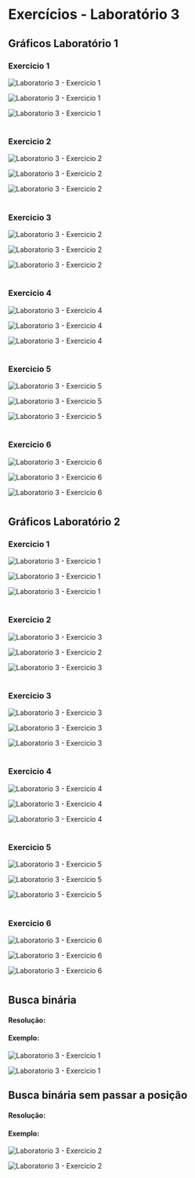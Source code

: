 # Exercícios  - Laboratório 3

## Gráficos Laboratório 1

### Exercicio 1
![Laboratorio 3 - Exercicio 1](/relatorio/Imagens/Laboratorio3/Laboratorio1/Exc1/Atribuições.png)

![Laboratorio 3 - Exercicio 1](/relatorio/Imagens/Laboratorio3/Laboratorio1/Exc1/comp.jpg)

![Laboratorio 3 - Exercicio 1](/relatorio/Imagens/Laboratorio3/Laboratorio1/Exc1/Soma.png)

#

### Exercicio 2
![Laboratorio 3 - Exercicio 2](/relatorio/Imagens/Laboratorio3/Laboratorio1/Exc2/Atribuições.png)

![Laboratorio 3 - Exercicio 2](/relatorio/Imagens/Laboratorio3/Laboratorio1/Exc2/Comparações.png)

![Laboratorio 3 - Exercicio 2](/relatorio/Imagens/Laboratorio3/Laboratorio1/Exc2/Soma.png)

#

### Exercicio 3
![Laboratorio 3 - Exercicio 2](/relatorio/Imagens/Laboratorio3/Laboratorio1/Exc3/Atribuições.png)

![Laboratorio 3 - Exercicio 2](/relatorio/Imagens/Laboratorio3/Laboratorio1/Exc3/Comparações.png)

![Laboratorio 3 - Exercicio 2](/relatorio/Imagens/Laboratorio3/Laboratorio1/Exc3/Soma.png)

#

### Exercicio 4
![Laboratorio 3 - Exercicio 4](/relatorio/Imagens/Laboratorio3/Laboratorio1/Exc4/Atribuições.png)

![Laboratorio 3 - Exercicio 4](/relatorio/Imagens/Laboratorio3/Laboratorio1/Exc4/Comparações.png)

![Laboratorio 3 - Exercicio 4](/relatorio/Imagens/Laboratorio3/Laboratorio1/Exc4/Soma.png)

#

### Exercicio 5
![Laboratorio 3 - Exercicio 5](/relatorio/Imagens/Laboratorio3/Laboratorio1/Exc5/Atribuições.png)

![Laboratorio 3 - Exercicio 5](/relatorio/Imagens/Laboratorio3/Laboratorio1/Exc5/Comparações.png)

![Laboratorio 3 - Exercicio 5](/relatorio/Imagens/Laboratorio3/Laboratorio1/Exc5/Soma.png)

#

### Exercicio 6
![Laboratorio 3 - Exercicio 6](/relatorio/Imagens/Laboratorio3/Laboratorio1/Exc6/Atribuições.png)

![Laboratorio 3 - Exercicio 6](/relatorio/Imagens/Laboratorio3/Laboratorio1/Exc6/Comparações.png)

![Laboratorio 3 - Exercicio 6](/relatorio/Imagens/Laboratorio3/Laboratorio1/Exc6/Soma.png)

#

## Gráficos Laboratório 2

### Exercicio 1
![Laboratorio 3 - Exercicio 1](/relatorio/Imagens/Laboratorio3/Laboratorio2/Exc1/Atribuicoes.png)

![Laboratorio 3 - Exercicio 1](/relatorio/Imagens/Laboratorio3/Laboratorio2/Exc1/Comparações.png)

![Laboratorio 3 - Exercicio 1](/relatorio/Imagens/Laboratorio3/Laboratorio2/Exc1/Somas.png)

#

### Exercicio 2
![Laboratorio 3 - Exercicio 3](/relatorio/Imagens/Laboratorio3/Laboratorio2/Exc2/Atribuições.png)

![Laboratorio 3 - Exercicio 2](/relatorio/Imagens/Laboratorio3/Laboratorio2/Exc2/Comparações.png)

![Laboratorio 3 - Exercicio 3](/relatorio/Imagens/Laboratorio3/Laboratorio2/Exc2/Somas.png)

#

### Exercicio 3
![Laboratorio 3 - Exercicio 3](/relatorio/Imagens/Laboratorio3/Laboratorio2/Exc3/Atribuições.png)

![Laboratorio 3 - Exercicio 3](/relatorio/Imagens/Laboratorio3/Laboratorio2/Exc3/Comparações.png)

![Laboratorio 3 - Exercicio 3](/relatorio/Imagens/Laboratorio3/Laboratorio2/Exc3/Somas.png)

#

### Exercicio 4
![Laboratorio 3 - Exercicio 4](/relatorio/Imagens/Laboratorio3/Laboratorio2/Exc4/Atribuições.png)

![Laboratorio 3 - Exercicio 4](/relatorio/Imagens/Laboratorio3/Laboratorio2/Exc4/Comparações.png)

![Laboratorio 3 - Exercicio 4](/relatorio/Imagens/Laboratorio3/Laboratorio2/Exc4/Somas.png)

#

### Exercicio 5
![Laboratorio 3 - Exercicio 5](/relatorio/Imagens/Laboratorio3/Laboratorio2/Exc5/Atribuições.png)

![Laboratorio 3 - Exercicio 5](/relatorio/Imagens/Laboratorio3/Laboratorio2/Exc5/Comparações.png)

![Laboratorio 3 - Exercicio 5](/relatorio/Imagens/Laboratorio3/Laboratorio2/Exc5/Somas.png)

#

### Exercicio 6
![Laboratorio 3 - Exercicio 6](/relatorio/Imagens/Laboratorio3/Laboratorio2/Exc6/Atribuições.png)

![Laboratorio 3 - Exercicio 6](/relatorio/Imagens/Laboratorio3/Laboratorio2/Exc6/Comparações.png)

![Laboratorio 3 - Exercicio 6](/relatorio/Imagens/Laboratorio3/Laboratorio2/Exc6/Somas.png)

#

## Busca binária

#### Resolução:

#### Exemplo:

![Laboratorio 3 - Exercicio 1](/relatorio/Imagens/Laboratorio3/BuscaEOrdenacao/buscaComPos/buscaBinariaComPos.jpg)

![Laboratorio 3 - Exercicio 1](/relatorio/Imagens/Laboratorio3/BuscaEOrdenacao/buscaComPos/Grafico.png)

## Busca binária sem passar a posição

#### Resolução:

#### Exemplo:

![Laboratorio 3 - Exercicio 2](/relatorio/Imagens/Laboratorio3/BuscaEOrdenacao/buscaSemPos/buscaBinariaSemPos.jpg)

![Laboratorio 3 - Exercicio 2](/relatorio/Imagens/Laboratorio3/BuscaEOrdenacao/buscaSemPos/Grafico.png)



